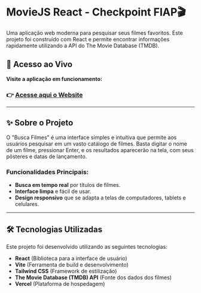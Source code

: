 # MovieJS React - Checkpoint FIAP🎬

Uma aplicação web moderna para pesquisar seus filmes favoritos. Este projeto foi construído com React e permite encontrar informações rapidamente utilizando a API do The Movie Database (TMDB).

## 🚀 Acesso ao Vivo

**Visite a aplicação em funcionamento:**

### 👉 [Acesse aqui o Website](https://movie-js-kappa.vercel.app/)

---

## ✨ Sobre o Projeto

O "Busca Filmes" é uma interface simples e intuitiva que permite aos usuários pesquisar em um vasto catálogo de filmes. Basta digitar o nome de um filme, pressionar Enter, e os resultados aparecerão na tela, com seus pôsteres e datas de lançamento.

### Funcionalidades Principais:

-   **Busca em tempo real** por títulos de filmes.
-   **Interface limpa** e fácil de usar.
-   **Design responsivo** que se adapta a telas de computadores, tablets e celulares.

---

## 🛠️ Tecnologias Utilizadas

Este projeto foi desenvolvido utilizando as seguintes tecnologias:

-   **React** (Biblioteca para a interface de usuário)
-   **Vite** (Ferramenta de build e desenvolvimento)
-   **Tailwind CSS** (Framework de estilização)
-   **The Movie Database (TMDB) API** (Fonte dos dados dos filmes)
-   **Vercel** (Plataforma de hospedagem)